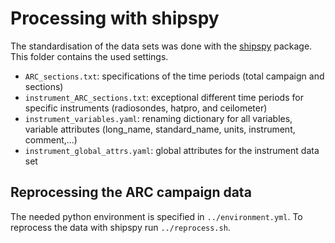 # Processing with shipspy

The standardisation of the data sets was done with the [shipspy](https://github.com/shipspy-development/shipspy) package. This folder contains the used settings.

* `ARC_sections.txt`: specifications of the time periods (total campaign and sections)
* `instrument_ARC_sections.txt`: exceptional different time periods for specific instruments (radiosondes, hatpro, and ceilometer)
* `instrument_variables.yaml`: renaming dictionary for all variables, variable attributes (long_name, standard_name, units, instrument, comment,...)
* `instrument_global_attrs.yaml`: global attributes for the instrument data set

## Reprocessing the ARC campaign data

The needed python environment is specified in `../environment.yml`. To reprocess the data with shipspy run `../reprocess.sh`.